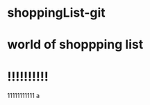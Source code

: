 # shoppingList-git
# world of shoppping list
!!!!!!!!!!
===============================

11111111111
a
